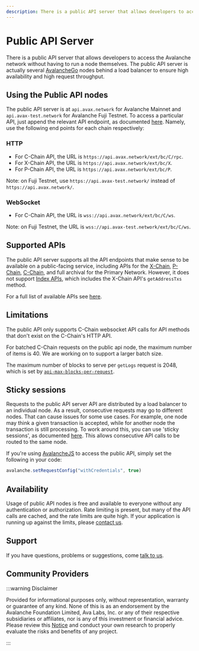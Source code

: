 ```yaml
---
description: There is a public API server that allows developers to access the Avalanche platform without having to run a node themselves.
---
```


# Public API Server

There is a public API server that allows developers to access the Avalanche
network without having to run a node themselves. The public API server is
actually several [AvalancheGo](https://github.com/ava-labs/avalanchego) nodes
behind a load balancer to ensure high availability and high request throughput.

## Using the Public API nodes

The public API server is at `api.avax.network` for Avalanche Mainnet and
`api.avax-test.network` for Avalanche Fuji Testnet. To access a particular API,
just append the relevant API endpoint, as documented
[here](./apis/issuing-api-calls.md). Namely, use the following end points for
each chain respectively:

### HTTP

- For C-Chain API, the URL is `https://api.avax.network/ext/bc/C/rpc`.
- For X-Chain API, the URL is `https://api.avax.network/ext/bc/X`.
- For P-Chain API, the URL is `https://api.avax.network/ext/bc/P`.

Note: on Fuji Testnet, use `https://api.avax-test.network/` instead of `https://api.avax.network/`.

### WebSocket

- For C-Chain API, the URL is `wss://api.avax.network/ext/bc/C/ws`.

Note: on Fuji Testnet, the URL is `wss://api.avax-test.network/ext/bc/C/ws`.

## Supported APIs

The public API server supports all the API endpoints that make sense to be
available on a public-facing service, including APIs for the
[X-Chain](./apis/x-chain.md), [P-Chain](./apis/p-chain.md),
[C-Chain](./apis/c-chain.md), and full archival for the Primary Network.
However, it does not support [Index APIs](./apis/index-api.md), which includes
the X-Chain API's `getAddressTxs` method.

For a full list of available APIs see [here](./apis/README.md).

## Limitations

The public API only supports C-Chain websocket API calls for API methods that
don't exist on the C-Chain's HTTP API.

For batched C-Chain requests on the public api node, the maximum number of items
is 40. We are working on to support a larger batch size.

The maximum number of blocks to serve per `getLogs` request is 2048, which is set by [`api-max-blocks-per-request`](../../nodes/maintain/chain-config-flags.md#api-max-blocks-per-request-int).

## Sticky sessions

Requests to the public API server API are distributed by a load balancer to an
individual node. As a result, consecutive requests may go to different nodes.
That can cause issues for some use cases. For example, one node may think a
given transaction is accepted, while for another node the transaction is still
processing. To work around this, you can use 'sticky sessions', as documented
[here](https://developer.mozilla.org/en-US/docs/Web/API/Request/credentials).
This allows consecutive API calls to be routed to the same node.

If you're using [AvalancheJS](../avalanchejs/README.md) to access the public
API, simply set the following in your code:

```javascript
avalanche.setRequestConfig("withCredentials", true)
```

## Availability

Usage of public API nodes is free and available to everyone without any
authentication or authorization. Rate limiting is present, but many of the API
calls are cached, and the rate limits are quite high. If your application is
running up against the limits, please [contact us](https://chat.avalabs.org).

## Support

If you have questions, problems or suggestions, come [talk to us](https://chat.avalabs.org/).

## Community Providers

:::warning Disclaimer

Provided for informational purposes only, without representation, warranty or
guarantee of any kind. None of this is as an endorsement by the Avalanche
Foundation Limited, Ava Labs, Inc. or any of their respective subsidiaries or
affiliates, nor is any of this investment or financial advice. Please review
this [Notice](https://assets.website-files.com/6059b554e81c705f9dd2dd32/60ec9590f189c16edaa086d4_Important%20Notice%20-%20avax.network.pdf) and conduct your own research to properly evaluate the risks and
benefits of any project.

:::
